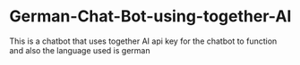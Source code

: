 # German-Chat-Bot-using-together-AI
This is a chatbot that uses together AI api key for the chatbot to function and also the language used is german
